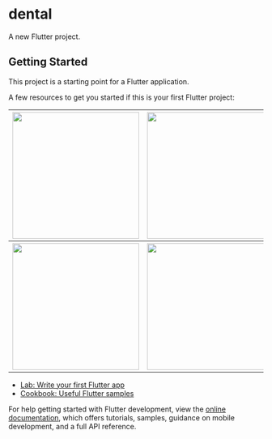# dental

A new Flutter project.

## Getting Started

This project is a starting point for a Flutter application.

A few resources to get you started if this is your first Flutter project:
<table>
<tr>
<th><img src="https://github.com/nouman1213/dental-app/assets/72551841/65c2ade8-ba34-4fe1-ba74-9895ddb86b46.png" width="250"></th>
<th><img src="https://github.com/nouman1213/dental-app/assets/72551841/29dc03f3-62be-4ad8-a3ee-def85469ba30.png" width="250"></th>
<th><img src="https://github.com/nouman1213/dental-app/assets/72551841/6df28b05-5659-4d86-82ad-d1a2c7594de5.png" width="250"></th>
<th><img src="https://github.com/nouman1213/dental-app/assets/72551841/546a72a5-4bbb-43fa-b085-cfb9720cf99c.png" width="250"></th>
  
 
  <tr>
<th><img src="https://github.com/nouman1213/dental-app/assets/72551841/aec5c455-86ce-41f4-911b-5ca7535b3eae.png" width="250"></th>
<th><img src="https://github.com/nouman1213/dental-app/assets/72551841/5eaccef3-03af-477b-87a3-4b323b8874d1.png" width="250"></th>
<th><img src="https://github.com/nouman1213/dental-app/assets/72551841/ca2e3669-ffde-4714-9749-0959fa59df5e.png" width="250"></th>
<th><img src="https://github.com/nouman1213/dental-app/assets/72551841/f1c3426a-34b8-48db-80a6-60ced7840f8a.png" width="250"></th>


    
    

    

    
    

  

  


  

</tr>
</table>


- [Lab: Write your first Flutter app](https://docs.flutter.dev/get-started/codelab)
- [Cookbook: Useful Flutter samples](https://docs.flutter.dev/cookbook)

For help getting started with Flutter development, view the
[online documentation](https://docs.flutter.dev/), which offers tutorials,
samples, guidance on mobile development, and a full API reference.
